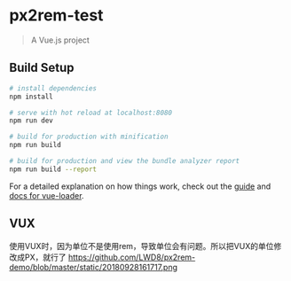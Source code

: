 # px2rem-test

> A Vue.js project

## Build Setup

``` bash
# install dependencies
npm install

# serve with hot reload at localhost:8080
npm run dev

# build for production with minification
npm run build

# build for production and view the bundle analyzer report
npm run build --report
```

For a detailed explanation on how things work, check out the [guide](http://vuejs-templates.github.io/webpack/) and [docs for vue-loader](http://vuejs.github.io/vue-loader).


## VUX
使用VUX时，因为单位不是使用rem，导致单位会有问题。所以把VUX的单位修改成PX，就行了
https://github.com/LWD8/px2rem-demo/blob/master/static/20180928161717.png
